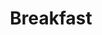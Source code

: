 ---
title: Breakfast
description: 
image:

# Badge style
style:
    background: "#FF715B"
    color: rgb(255 255 255 / 90%)
---